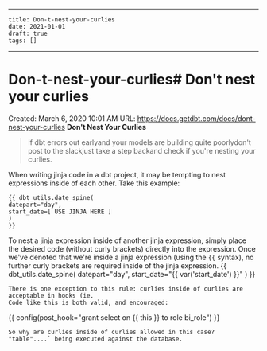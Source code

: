 
---
    title: Don-t-nest-your-curlies
    date: 2021-01-01    
    draft: true
    tags: []
---
# Don-t-nest-your-curlies# Don't nest your curlies
Created: March 6, 2020 10:01 AM
URL: https://docs.getdbt.com/docs/dont-nest-your-curlies
**Don't Nest Your Curlies**
> If dbt errors out earlyand your models are building quite poorlydon't post to the slackjust take a step backand check if you're nesting your curlies.
>
When writing jinja code in a dbt project, it may be tempting to nest expressions inside of each other.
Take this example:
```
{{ dbt_utils.date_spine(
datepart="day",
start_date=[ USE JINJA HERE ]
)
}}
```
To nest a jinja expression inside of another jinja expression, simply place the desired code (without curly brackets) directly into the expression.
Once we've denoted that we're inside a jinja expression (using the `{{` syntax), no further curly brackets are required inside of the jinja expression.
{{ dbt_utils.date_spine(
datepart="day",
start_date="{{ var('start_date') }}"
)
}}
```
There is one exception to this rule: curlies inside of curlies are acceptable in hooks (ie.
Code like this is both valid, and encouraged:
```
{{ config(post_hook="grant select on {{ this }} to role bi_role") }}
```
So why are curlies inside of curlies allowed in this case?
"table"....` being executed against the database.
